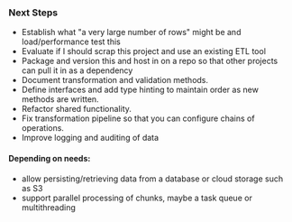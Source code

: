### Next Steps
* Establish what "a very large number of rows" might be and load/performance test this
* Evaluate if I should scrap this project and use an existing ETL tool
* Package and version this and host in on a repo so that other projects can pull it in as a dependency
* Document transformation and validation methods. 
* Define interfaces and add type hinting to maintain order as new methods are written. 
* Refactor shared functionality. 
* Fix transformation pipeline so that you can configure chains of operations.
* Improve logging and auditing of data 
#### Depending on needs:
* allow persisting/retrieving data from a database or cloud storage such as S3
* support parallel processing of chunks, maybe a task queue or multithreading
